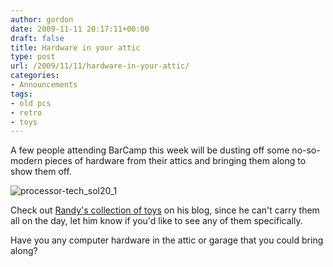 ```yaml
---
author: gordon
date: 2009-11-11 20:17:11+00:00
draft: false
title: Hardware in your attic
type: post
url: /2009/11/11/hardware-in-your-attic/
categories:
- Announcements
tags:
- old pcs
- retro
- toys
---
```


A few people attending BarCamp this week will be dusting off some no-so-modern pieces of hardware from their attics and bringing them along to show them off.

![processor-tech_sol20_1](/wp-content/uploads/2009/11/processor-tech_sol20_1.jpg)


Check out [Randy's collection of toys](http://www.branedy.net/?page_id=305) on his blog, since he can't carry them all on the day, let him know if you'd like to see any of them specifically.

Have you any computer hardware in the attic or garage that you could bring along?
